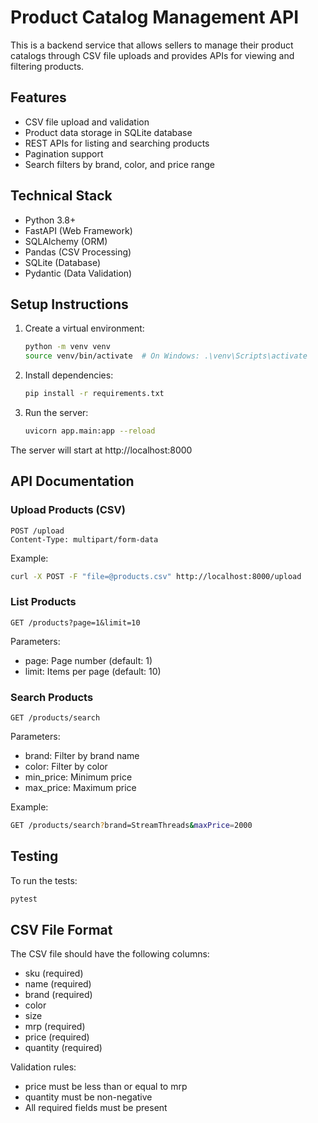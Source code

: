 # Product Catalog Management API

This is a backend service that allows sellers to manage their product catalogs through CSV file uploads and provides APIs for viewing and filtering products.

## Features

- CSV file upload and validation
- Product data storage in SQLite database
- REST APIs for listing and searching products
- Pagination support
- Search filters by brand, color, and price range

## Technical Stack

- Python 3.8+
- FastAPI (Web Framework)
- SQLAlchemy (ORM)
- Pandas (CSV Processing)
- SQLite (Database)
- Pydantic (Data Validation)

## Setup Instructions

1. Create a virtual environment:
   ```bash
   python -m venv venv
   source venv/bin/activate  # On Windows: .\venv\Scripts\activate
   ```

2. Install dependencies:
   ```bash
   pip install -r requirements.txt
   ```

3. Run the server:
   ```bash
   uvicorn app.main:app --reload
   ```

The server will start at http://localhost:8000

## API Documentation

### Upload Products (CSV)

```
POST /upload
Content-Type: multipart/form-data
```

Example:
```bash
curl -X POST -F "file=@products.csv" http://localhost:8000/upload
```

### List Products

```
GET /products?page=1&limit=10
```

Parameters:
- page: Page number (default: 1)
- limit: Items per page (default: 10)

### Search Products

```
GET /products/search
```

Parameters:
- brand: Filter by brand name
- color: Filter by color
- min_price: Minimum price
- max_price: Maximum price

Example:
```bash
GET /products/search?brand=StreamThreads&maxPrice=2000
```

## Testing

To run the tests:
```bash
pytest
```

## CSV File Format

The CSV file should have the following columns:
- sku (required)
- name (required)
- brand (required)
- color
- size
- mrp (required)
- price (required)
- quantity (required)

Validation rules:
- price must be less than or equal to mrp
- quantity must be non-negative
- All required fields must be present